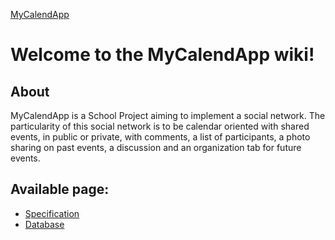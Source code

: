 [MyCalendApp](./README.md)

# Welcome to the MyCalendApp wiki!

## About 

MyCalendApp is a School Project aiming to implement a social network. The particularity of this social network is to be calendar oriented with shared events, in public or private, with comments, a list of participants, a photo sharing on past events, a discussion and an organization tab for future events.

## Available page:
- [Specification](./specification/specification.md) 
- [Database](./database/database.md)